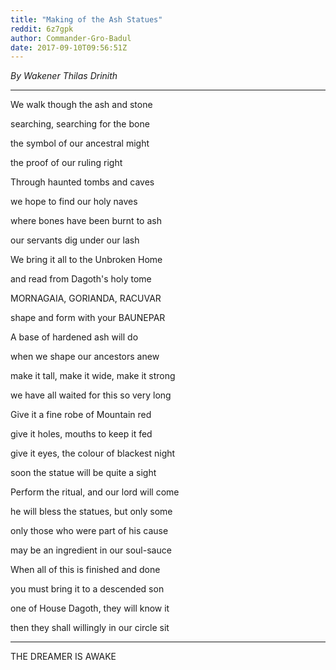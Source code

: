 ```yaml
---
title: "Making of the Ash Statues"
reddit: 6z7gpk
author: Commander-Gro-Badul
date: 2017-09-10T09:56:51Z
---
```


*By Wakener Thilas Drinith*

__________________________________________________

We walk though the ash and stone

searching, searching for the bone

the symbol of our ancestral might

the proof of our ruling right

Through haunted tombs and caves

we hope to find our holy naves

where bones have been burnt to ash

our servants dig under our lash

We bring it all to the Unbroken Home

and read from Dagoth's holy tome

MORNAGAIA, GORIANDA, RACUVAR

shape and form with your BAUNEPAR

A base of hardened ash will do

when we shape our ancestors anew

make it tall, make it wide, make it strong

we have all waited for this so very long

Give it a fine robe of Mountain red

give it holes, mouths to keep it fed

give it eyes, the colour of blackest night

soon the statue will be quite a sight

Perform the ritual, and our lord will come

he will bless the statues, but only some

only those who were part of his cause

may be an ingredient in our soul-sauce

When all of this is finished and done

you must bring it to a descended son

one of House Dagoth, they will know it

then they shall willingly in our circle sit

______________________________________

THE DREAMER IS AWAKE
